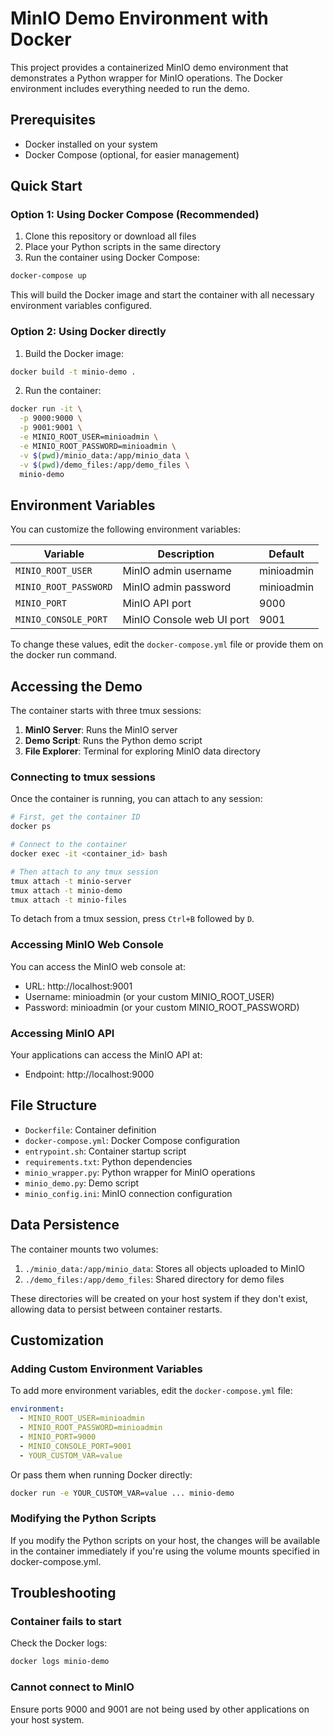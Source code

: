 # MinIO Demo Environment with Docker

This project provides a containerized MinIO demo environment that demonstrates a Python wrapper for MinIO operations. The Docker environment includes everything needed to run the demo.

## Prerequisites

- Docker installed on your system
- Docker Compose (optional, for easier management)

## Quick Start

### Option 1: Using Docker Compose (Recommended)

1. Clone this repository or download all files
2. Place your Python scripts in the same directory
3. Run the container using Docker Compose:

```bash
docker-compose up
```

This will build the Docker image and start the container with all necessary environment variables configured.

### Option 2: Using Docker directly

1. Build the Docker image:

```bash
docker build -t minio-demo .
```

2. Run the container:

```bash
docker run -it \
  -p 9000:9000 \
  -p 9001:9001 \
  -e MINIO_ROOT_USER=minioadmin \
  -e MINIO_ROOT_PASSWORD=minioadmin \
  -v $(pwd)/minio_data:/app/minio_data \
  -v $(pwd)/demo_files:/app/demo_files \
  minio-demo
```

## Environment Variables

You can customize the following environment variables:

| Variable | Description | Default |
|----------|-------------|---------|
| `MINIO_ROOT_USER` | MinIO admin username | minioadmin |
| `MINIO_ROOT_PASSWORD` | MinIO admin password | minioadmin |
| `MINIO_PORT` | MinIO API port | 9000 |
| `MINIO_CONSOLE_PORT` | MinIO Console web UI port | 9001 |

To change these values, edit the `docker-compose.yml` file or provide them on the docker run command.

## Accessing the Demo

The container starts with three tmux sessions:

1. **MinIO Server**: Runs the MinIO server
2. **Demo Script**: Runs the Python demo script
3. **File Explorer**: Terminal for exploring MinIO data directory

### Connecting to tmux sessions

Once the container is running, you can attach to any session:

```bash
# First, get the container ID
docker ps

# Connect to the container
docker exec -it <container_id> bash

# Then attach to any tmux session
tmux attach -t minio-server
tmux attach -t minio-demo
tmux attach -t minio-files
```

To detach from a tmux session, press `Ctrl+B` followed by `D`.

### Accessing MinIO Web Console

You can access the MinIO web console at:
- URL: http://localhost:9001
- Username: minioadmin (or your custom MINIO_ROOT_USER)
- Password: minioadmin (or your custom MINIO_ROOT_PASSWORD)

### Accessing MinIO API

Your applications can access the MinIO API at:
- Endpoint: http://localhost:9000

## File Structure

- `Dockerfile`: Container definition
- `docker-compose.yml`: Docker Compose configuration
- `entrypoint.sh`: Container startup script
- `requirements.txt`: Python dependencies
- `minio_wrapper.py`: Python wrapper for MinIO operations
- `minio_demo.py`: Demo script
- `minio_config.ini`: MinIO connection configuration

## Data Persistence

The container mounts two volumes:

1. `./minio_data:/app/minio_data`: Stores all objects uploaded to MinIO
2. `./demo_files:/app/demo_files`: Shared directory for demo files

These directories will be created on your host system if they don't exist, allowing data to persist between container restarts.

## Customization

### Adding Custom Environment Variables

To add more environment variables, edit the `docker-compose.yml` file:

```yaml
environment:
  - MINIO_ROOT_USER=minioadmin
  - MINIO_ROOT_PASSWORD=minioadmin
  - MINIO_PORT=9000
  - MINIO_CONSOLE_PORT=9001
  - YOUR_CUSTOM_VAR=value
```

Or pass them when running Docker directly:

```bash
docker run -e YOUR_CUSTOM_VAR=value ... minio-demo
```

### Modifying the Python Scripts

If you modify the Python scripts on your host, the changes will be available in the container immediately if you're using the volume mounts specified in docker-compose.yml.

## Troubleshooting

### Container fails to start

Check the Docker logs:

```bash
docker logs minio-demo
```

### Cannot connect to MinIO

Ensure ports 9000 and 9001 are not being used by other applications on your host system.
